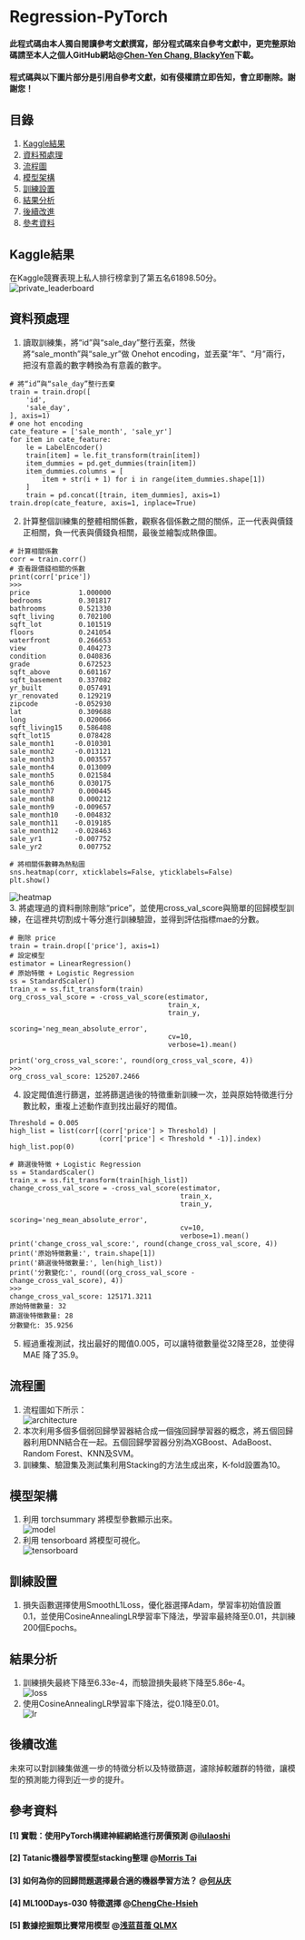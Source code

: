 # Regression-PyTorch

#### 此程式碼由本人獨自閱讀參考文獻撰寫，部分程式碼來自參考文獻中，更完整原始碼請至本人之個人GitHub網站@[Chen-Yen Chang, BlackyYen](https://github.com/BlackyYen)下載。
#### 程式碼與以下圖片部分是引用自參考文獻，如有侵權請立即告知，會立即刪除。謝謝您！
## 目錄

1. [Kaggle結果](#Kaggle結果)
2. [資料預處理](#資料預處理)
3. [流程圖](#流程圖)
4. [模型架構](#模型架構)
5. [訓練設置](#訓練設置)
6. [結果分析](#結果分析)
7. [後續改進](#後續改進)
8. [參考資料](#參考資料)

## Kaggle結果

在Kaggle競賽表現上私人排行榜拿到了第五名61898.50分。 
![private_leaderboard](./images/readme/private_leaderboard.JPG) 

## 資料預處理

1. 讀取訓練集，將“id”與“sale_day”整行丟棄，然後將“sale_month”與“sale_yr”做 Onehot encoding，並丟棄“年”、“月”兩行，把沒有意義的數字轉換為有意義的數字。
``` 
# 將“id”與“sale_day”整行丟棄
train = train.drop([
    'id',
    'sale_day',
], axis=1)
# one hot encoding
cate_feature = ['sale_month', 'sale_yr']
for item in cate_feature:
    le = LabelEncoder()
    train[item] = le.fit_transform(train[item])
    item_dummies = pd.get_dummies(train[item])
    item_dummies.columns = [
        item + str(i + 1) for i in range(item_dummies.shape[1])
    ]
    train = pd.concat([train, item_dummies], axis=1)
train.drop(cate_feature, axis=1, inplace=True)
``` 
2. 計算整個訓練集的整體相關係數，觀察各個係數之間的關係，正一代表與價錢正相關，負一代表與價錢負相關，最後並繪製成熱像圖。
``` 
# 計算相關係數
corr = train.corr()
# 查看跟價錢相關的係數
print(corr['price'])
>>>
price            1.000000
bedrooms         0.301817
bathrooms        0.521330
sqft_living      0.702100
sqft_lot         0.101519
floors           0.241054
waterfront       0.266653
view             0.404273
condition        0.040836
grade            0.672523
sqft_above       0.601167
sqft_basement    0.337082
yr_built         0.057491
yr_renovated     0.129219
zipcode         -0.052930
lat              0.309688
long             0.020066
sqft_living15    0.586408
sqft_lot15       0.078428
sale_month1     -0.010301
sale_month2     -0.013121
sale_month3      0.003557
sale_month4      0.013009
sale_month5      0.021584
sale_month6      0.030175
sale_month7      0.000445
sale_month8      0.000212
sale_month9     -0.009657
sale_month10    -0.004832
sale_month11    -0.019185
sale_month12    -0.028463
sale_yr1        -0.007752
sale_yr2         0.007752
``` 
```
# 將相關係數轉為熱點圖
sns.heatmap(corr, xticklabels=False, yticklabels=False)
plt.show()
```  
![heatmap](./images/readme/heatmap.jpeg)   
3. 將處理過的資料刪除刪除“price”，並使用cross_val_score與簡單的回歸模型訓練，在這裡共切割成十等分進行訓練驗證，並得到評估指標mae的分數。
``` 
# 刪除 price
train = train.drop(['price'], axis=1)
# 設定模型
estimator = LinearRegression()
# 原始特徵 + Logistic Regression
ss = StandardScaler()
train_x = ss.fit_transform(train)
org_cross_val_score = -cross_val_score(estimator,
                                       train_x,
                                       train_y,
                                       scoring='neg_mean_absolute_error',
                                       cv=10,
                                       verbose=1).mean()
``` 
``` 
print('org_cross_val_score:', round(org_cross_val_score, 4))
>>>
org_cross_val_score: 125207.2466
```
4. 設定閥值進行篩選，並將篩選過後的特徵重新訓練一次，並與原始特徵進行分數比較，重複上述動作直到找出最好的閥值。
```
Threshold = 0.005
high_list = list(corr[(corr['price'] > Threshold) |
                      (corr['price'] < Threshold * -1)].index)
high_list.pop(0)

# 篩選後特徵 + Logistic Regression
ss = StandardScaler()
train_x = ss.fit_transform(train[high_list])
change_cross_val_score = -cross_val_score(estimator,
                                          train_x,
                                          train_y,
                                          scoring='neg_mean_absolute_error',
                                          cv=10,
                                          verbose=1).mean()
print('change_cross_val_score:', round(change_cross_val_score, 4))
print('原始特徵數量:', train.shape[1])
print('篩選後特徵數量:', len(high_list))
print('分數變化:', round((org_cross_val_score - change_cross_val_score), 4))
>>>
change_cross_val_score: 125171.3211
原始特徵數量: 32
篩選後特徵數量: 28
分數變化: 35.9256
```
5. 經過重複測試，找出最好的閥值0.005，可以讓特徵數量從32降至28，並使得 MAE 降了35.9。
## 流程圖

1. 流程圖如下所示：  
![architecture](./images/readme/architecture.jpg)
2. 本次利用多個多個弱回歸學習器結合成一個強回歸學習器的概念，將五個回歸器利用DNN結合在一起。五個回歸學習器分別為XGBoost、AdaBoost、Random Forest、KNN及SVM。
3. 訓練集、驗證集及測試集利用Stacking的方法生成出來，K-fold設置為10。
## 模型架構

1. 利用 torchsummary 將模型參數顯示出來。  
![model](./images/readme/model.JPG)
2. 利用 tensorboard 將模型可視化。  
![tensorboard](./images/readme/tensorboard.JPG)
## 訓練設置

1. 損失函數選擇使用SmoothL1Loss，優化器選擇Adam，學習率初始值設置0.1，並使用CosineAnnealingLR學習率下降法，學習率最終降至0.01，共訓練200個Epochs。
## 結果分析

1. 訓練損失最終下降至6.33e-4，而驗證損失最終下降至5.86e-4。  
![loss](./images/readme/loss.jpg)
2. 使用CosineAnnealingLR學習率下降法，從0.1降至0.01。  
![lr](./images/readme/lr.jpg)
## 後續改進

未來可以對訓練集做進一步的特徵分析以及特徵篩選，濾除掉較離群的特徵，讓模型的預測能力得到近一步的提升。

## 參考資料

#### [1] 實戰：使用PyTorch構建神經網絡進行房價預測 @[ilulaoshi](https://juejin.cn/post/6885614731982766088)
#### [2] Tatanic機器學習模型stacking整理 @[Morris Tai](https://medium.com/@morris_tai/tatanic%E6%A9%9F%E5%99%A8%E5%AD%B8%E7%BF%92%E6%A8%A1%E5%9E%8Bstacking%E6%95%B4%E7%90%86-523884f3bb98)
#### [3] 如何為你的回歸問題選擇最合適的機器學習方法？ @[何从庆](http://www.python88.com/topic/31695)
#### [4] ML100Days-030 特徵選擇 @[ChengChe-Hsieh](https://medium.com/@z1334879568/ml100days-030-%E7%89%B9%E5%BE%B5%E9%81%B8%E6%93%87-d2a73ecee6bb)
#### [5] 數據挖掘類比賽常用模型 @[浅蓝苜蓿 QLMX](https://github.com/QLMX/data_mining_models)